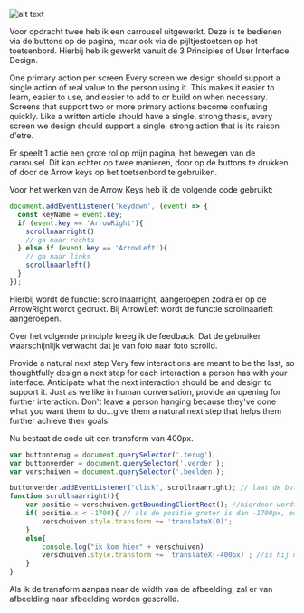 ![alt text](http://gph.is/2pf8dmP)

Voor opdracht twee heb ik een carrousel uitgewerkt. Deze is te bedienen via de buttons op de pagina, maar ook via de pijltjestoetsen op het toetsenbord.
Hierbij heb ik gewerkt vanuit de 3 Principles of User Interface Design.

One primary action per screen
Every screen we design should support a single action of real value to the person using it. This makes it easier to learn, easier to use, and easier to add to or build on when necessary. Screens that support two or more primary actions become confusing quickly. Like a written article should have a single, strong thesis, every screen we design should support a single, strong action that is its raison d'etre.

Er speelt 1 actie een grote rol op mijn pagina, het bewegen van de carrousel. Dit kan echter op twee manieren, door op de buttons te drukken of door de Arrow keys op het toetsenbord te gebruiken. 

Voor het werken van de Arrow Keys heb ik de volgende code gebruikt:

```js
document.addEventListener('keydown', (event) => {
  const keyName = event.key;
  if (event.key == 'ArrowRight'){
  	scrollnaarright()
  	// ga naar rechts
  } else if (event.key == 'ArrowLeft'){
  	// ga naar links
  	scrollnaarleft()
  }
});
```
Hierbij wordt de functie: scrollnaarright, aangeroepen zodra er op de ArrowRight wordt gedrukt. Bij ArrowLeft wordt de functie scrollnaarleft aangeroepen.

Over het volgende principle kreeg ik de feedback: Dat de gebruiker waarschijnlijk verwacht dat je van foto naar foto scrolld.

Provide a natural next step
Very few interactions are meant to be the last, so thoughtfully design a next step for each interaction a person has with your interface. Anticipate what the next interaction should be and design to support it. Just as we like in human conversation, provide an opening for further interaction. Don't leave a person hanging because they've done what you want them to do…give them a natural next step that helps them further achieve their goals.

Nu bestaat de code uit een transform van 400px. 

```js
var buttonterug = document.querySelector('.terug');
var buttonverder = document.querySelector('.verder');
var verschuiven = document.querySelector('.beelden');

buttonverder.addEventListener("click", scrollnaarright); // laat de button de sectie:beelden naar rechts verschuiven
function scrollnaarright(){
	var positie = verschuiven.getBoundingClientRect(); //hierdoor wordt er gekeken naar de positie zodra de sectie:beelden verschuifd
	if( positie.x < -1700){ // als de positie groter is dan -1700px, moet de sectie stoppen met verschuiven
		verschuiven.style.transform += 'translateX(0)';
	}
	else{
		console.log("ik kom hier" + verschuiven)
		verschuiven.style.transform += `translateX(-400px)`; //is hij niet groter dan -1700px, verschuifd de sectie met -400px
	}
}

```

Als ik de transform aanpas naar de width van de afbeelding, zal er van afbeelding naar afbeelding worden gescrolld. 
